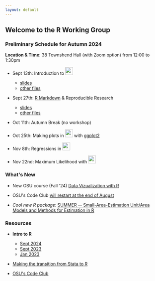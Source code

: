 ```yaml
---
layout: default
---
```


## Welcome to the R Working Group


### **Preliminary Schedule for Autumn 2024**

**Location & Time**: 38 Townshend Hall (with Zoom option) from 12:00 to 1:30pm

* Sept 13th: Introduction to <img src="https://www.r-project.org/logo/Rlogo.png" width="25">
    + [slides](intro_r/2024_09_13/intro_r_np.html)
    + [other files](https://github.com/buckipr/R_Working_Group/tree/main/intro_r/2024_09_13)

* Sept 27th: [R Markdown](https://rmarkdown.rstudio.com) & Reproducible Research 
    + [slides](r_markdown/2024_09/intro_r_markdown_np.html)
    + [other files](https://github.com/buckipr/R_Working_Group/tree/main/r_markdown/2024_09)

* Oct 11th: Autumn Break (no workshop)

* Oct 25th: Making plots in <img src="https://www.r-project.org/logo/Rlogo.png" width="25"> with [ggplot2](https://ggplot2.tidyverse.org/)

* Nov 8th: Regressions in <img src="https://www.r-project.org/logo/Rlogo.png" width="25">

* Nov 22nd: Maximum Likelihood with <img src="https://www.r-project.org/logo/Rlogo.png" width="25">


### **What's New**

* New OSU course (Fall '24) [Data Vizualization with R](https://www.rdataviz.com/syllabus/syllabus.html)

* OSU's Code Club [will restart at the end of August](https://biodash.github.io/codeclub-schedule/)

* *Cool new R package*: [SUMMER -- Small-Area-Estimation Unit/Area Models and Methods for Estimation in R](https://cran.r-project.org/web/packages/SUMMER/index.html)


### **Resources**

* **Intro to R**

  + [Sept 2024](intro_r/2024_09_13/intro_r_np.html)
  + [Sept 2023](intro_r/2023_09/intro_r.html)
  + [Jan 2023](intro_r/2023_01/intro_r.html)

* [Making the transition from Stata to R](transition2R/transition2R.html)

* [OSU's Code Club](https://biodash.github.io/codeclub-about/)
